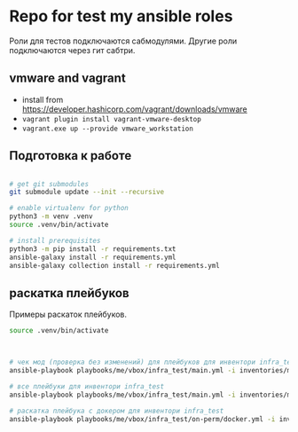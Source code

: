 # Repo for test my ansible roles

Роли для тестов подключаются сабмодулями.
Другие роли подключаются через гит сабтри.

## vmware and vagrant

- install from https://developer.hashicorp.com/vagrant/downloads/vmware
- `vagrant plugin install vagrant-vmware-desktop`
- `vagrant.exe up --provide vmware_workstation`

## Подготовка к работе

```sh

# get git submodules
git submodule update --init --recursive

# enable virtualenv for python
python3 -m venv .venv
source .venv/bin/activate

# install prerequisites
python3 -m pip install -r requirements.txt
ansible-galaxy install -r requirements.yml
ansible-galaxy collection install -r requirements.yml

```

## раскатка плейбуков

Примеры раскаток плейбуков.

```sh
source .venv/bin/activate



# чек мод (проверка без изменений) для плейбуков для инвентори infra_test
ansible-playbook playbooks/me/vbox/infra_test/main.yml -i inventories/me/vbox/infra_test --check

# все плейбуки для инвентори infra_test
ansible-playbook playbooks/me/vbox/infra_test/main.yml -i inventories/me/vbox/infra_test

# раскатка плейбука с докером для инвентори infra_test
ansible-playbook playbooks/me/vbox/infra_test/on-perm/docker.yml -i inventories/me/vbox/infra_test

```
